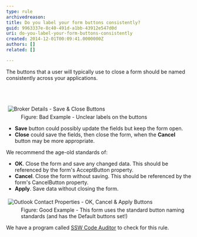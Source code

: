```yaml
---
type: rule
archivedreason: 
title: Do you label your form buttons consistently?
guid: 9963337e-8c40-491d-a1bb-43912e547d0d
uri: do-you-label-your-form-buttons-consistently
created: 2014-12-01T00:09:41.0000000Z
authors: []
related: []

---
```



<p><span>​The buttons that a user will typically use to close a form should be named consistently across your applications.</span></p>
<br><excerpt class='endintro'></excerpt><br>
<dl class="badImage"><dt>
      <img src="http&#58;//www.ssw.com.au/ssw/Standards/Rules/Images/ButtonLabels_Bad.gif" alt="Broker Details - Save &amp; Close Buttons" style="margin&#58;5px;" />
   </dt><dd>Figure&#58; Bad Example - Unclear labels on the buttons</dd></dl><ul><li>
      <strong>Save</strong> button could possibly update the fields but keep the form open.</li><li>
      <strong>Close</strong> could save the fields, then close the form, when the 
      <strong> Cancel</strong> button may be more appropriate.</li></ul><p>We recommend the age-old standards of&#58;</p><ul><li>
      <strong>OK</strong>. Close the form and save any changed data. This should be referenced by the form's AcceptButton property.</li><li>
      <strong>Cancel</strong>. Close the form without saving. This should be referenced by the form's CancelButton property.</li><li>
      <strong>Apply</strong>. Save data without closing the form.</li></ul><dl class="goodImage"><dt>
      <img src="http&#58;//www.ssw.com.au/ssw/Standards/Rules/Images/OKCancelExampleDialog.jpg" alt="Outlook Contact Properties - OK, Cancel &amp; Apply Buttons" style="margin&#58;5px;" />
   </dt><dd>Figure&#58; Good Example - This form uses the standard button naming standards (and has the Default buttons set!)</dd></dl><p class="productBox">We have a program called 
   <a href="http&#58;//www.ssw.com.au/ssw/CodeAuditor/">SSW Code Auditor</a> to check for this rule.</p>


